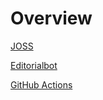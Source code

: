# Overview

[JOSS]()

[Editorialbot](https://buffy.readthedocs.io/)

[GitHub Actions](./github-actions.md)

